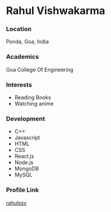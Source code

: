 # Rahul Vishwakarma

### Location

Ponda, Goa, India

### Academics

Goa College Of Engineering

### Interests

- Reading Books
- Watching anime

### Development

- C++
- Javascript
- HTML
- CSS
- React.js
- Node.js
- MongoDB
- MySQL


### Profile Link

[rahulssv](https://github.com/rahulssv)
